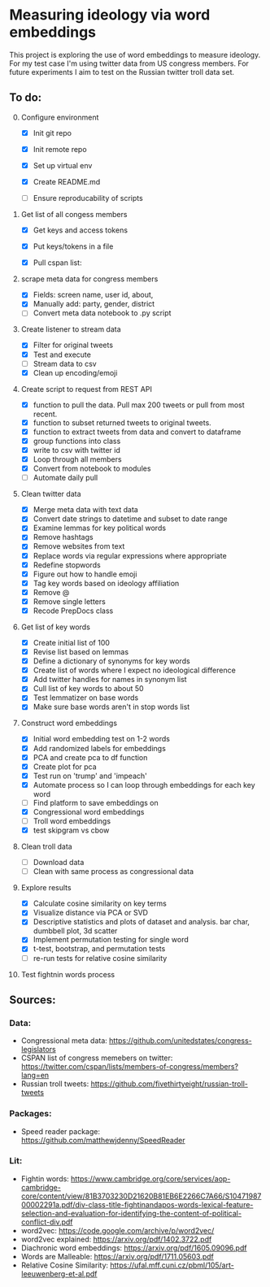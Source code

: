 # Measuring ideology via word embeddings
This project is exploring the use of word embeddings to measure ideology.
For my test case I'm using twitter data from US congress members. For future experiments I aim to test on the Russian twitter troll data set. 

## To do:
0. Configure environment

    - [x] Init git repo
    - [x] Init remote repo
    - [x] Set up virtual env
    - [x] Create README.md
    - [ ] Ensure reproducability of scripts
    

1. Get list of all congess members
    - [x] Get keys and access tokens
    - [x] Put keys/tokens in a file
    - [x] Pull cspan list: 


2. scrape meta data for congress members

    - [x] Fields: screen name, user id, about, 
    - [x] Manually add: party, gender, district
    - [ ] Convert meta data notebook to .py script

3. Create listener to stream data
    - [x] Filter for original tweets
    - [x] Test and execute
    - [ ] Stream data to csv
    - [x] Clean up encoding/emoji

4. Create script to request from REST API
    - [x] function to pull the data. Pull max 200 tweets or pull from most recent.
    - [x] function to subset returned tweets to original tweets.
    - [x] function to extract tweets from data and convert to dataframe
    - [x] group functions into class
    - [x] write to csv with twitter id
    - [x] Loop through all members
    - [x] Convert from notebook to modules
    - [ ] Automate daily pull

5. Clean twitter data
    - [x] Merge meta data with text data
    - [x] Convert date strings to datetime and subset to date range
    - [x] Examine lemmas for key political words
    - [x] Remove hashtags
    - [x] Remove websites from text
    - [x] Replace words via regular expressions where appropriate
    - [x] Redefine stopwords
    - [x] Figure out how to handle emoji
    - [x] Tag key words based on ideology affiliation
    - [x] Remove @
    - [x] Remove single letters
    - [x] Recode PrepDocs class
    
6. Get list of key words
    - [x] Create initial list of 100
    - [x] Revise list based on lemmas
    - [x] Define a dictionary of synonyms for key words
    - [x] Create list of words where I expect no ideological difference
    - [x] Add twitter handles for names in synonym list
    - [x] Cull list of key words to about 50 
    - [x] Test lemmatizer on base words
    - [x] Make sure base words aren't in stop words list

7. Construct word embeddings
    - [x] Initial word embedding test on 1-2 words
    - [x] Add randomized labels for embeddings
    - [x] PCA and create pca to df function
    - [x] Create plot for pca
    - [x] Test run on 'trump' and 'impeach'
    - [x] Automate process so I can loop through embeddings for each key word
    - [ ] Find platform to save embeddings on
    - [x] Congressional word embeddings
    - [ ] Troll word embeddings
    - [x] test skipgram vs cbow

8. Clean troll data
    - [ ] Download data
    - [ ] Clean with same process as congressional data

9. Explore results
    - [x] Calculate cosine similarity on key terms
    - [x] Visualize distance via PCA or SVD
    - [x] Descriptive statistics and plots of dataset and analysis. bar char, dumbbell plot, 3d scatter
    - [x] Implement permutation testing for single word
    - [x] t-test, bootstrap, and permutation tests
    - [ ] re-run tests for relative cosine similarity

10. Test fightnin words process


## Sources:
### Data:
- Congressional meta data: https://github.com/unitedstates/congress-legislators
- CSPAN list of congress memebers on twitter: https://twitter.com/cspan/lists/members-of-congress/members?lang=en
- Russian troll tweets: https://github.com/fivethirtyeight/russian-troll-tweets

### Packages:
- Speed reader package: https://github.com/matthewjdenny/SpeedReader

### Lit:
- Fightin words: https://www.cambridge.org/core/services/aop-cambridge-core/content/view/81B3703230D21620B81EB6E2266C7A66/S1047198700002291a.pdf/div-class-title-fightinandapos-words-lexical-feature-selection-and-evaluation-for-identifying-the-content-of-political-conflict-div.pdf
- word2vec: https://code.google.com/archive/p/word2vec/
- word2vec explained: https://arxiv.org/pdf/1402.3722.pdf
- Diachronic word embeddings: https://arxiv.org/pdf/1605.09096.pdf
- Words are Malleable: https://arxiv.org/pdf/1711.05603.pdf
- Relative Cosine Similarity: https://ufal.mff.cuni.cz/pbml/105/art-leeuwenberg-et-al.pdf

